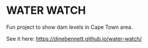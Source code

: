 # WATER WATCH

Fun project to show dam levels in Cape Town area.

See it here: https://dinebennett.github.io/water-watch/